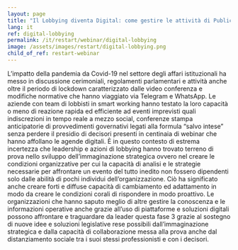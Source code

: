 ```yaml
---
layout: page
title: "Il Lobbying diventa Digital: come gestire le attività di Public Affairs in tempi di Crisis Management"
lang: it
ref: digital-lobbying
permalink: /it/restart/webinar/digital-lobbying
image: /assets/images/restart/digital-lobbying.png
child_of_ref: restart-webinar
---
```


L’impatto della pandemia da Covid-19 nel settore degli affari istituzionali ha messo in discussione cerimoniali, regolamenti parlamentari e attività anche oltre il periodo di lockdown caratterizzato dalle video conferenza e modifiche normative che hanno viaggiato via Telegram e WhatsApp. Le aziende con team di lobbisti in smart working hanno testato la loro capacità o meno di reazione rapida ed efficiente ad eventi imprevisti quali indiscrezioni in tempo reale a mezzo social, conferenze stampa anticipatorie di provvedimenti governativi legati alla formula “salvo intese” senza perdere il presidio di decisori presenti in centinaia di webinar che hanno affollano le agende digitali. È in questo contesto di estrema incertezza che leadership e azioni di lobbying hanno trovato terreno di prova nello sviluppo dell’immaginazione strategica ovvero nel creare le condizioni organizzative per cui la capacità di analisi e le strategie necessarie per affrontare un evento del tutto inedito non fossero dipendenti solo dalle abilità di pochi individui dell’organizzazione. Ciò ha significato anche creare forti e diffuse capacità di cambiamento ed adattamento in modo da creare le condizioni corali di rispondere in modo proattivo. Le organizzazioni che hanno saputo meglio di altre gestire la conoscenza e le informazioni operative anche grazie all’uso di piattaforme e soluzioni digitali possono affrontare e traguardare da leader questa fase 3 grazie al sostegno di nuove idee e soluzioni legislative rese possibili dall’immaginazione strategica e dalla capacità di collaborazione messa alla prova anche dal distanziamento sociale tra i suoi stessi professionisti e con i decisori.
